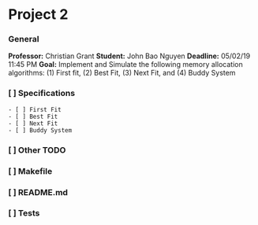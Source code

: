 # Project 2
### General

**Professor:** Christian Grant
**Student:** John Bao Nguyen
**Deadline:** 05/02/19 11:45 PM
**Goal:** Implement and Simulate the following memory allocation algorithms: (1) First fit, (2) Best Fit, (3) Next Fit, and (4) Buddy System


### [ ] Specifications

    - [ ] First Fit
    - [ ] Best Fit
    - [ ] Next Fit
    - [ ] Buddy System


### [ ] Other TODO

### [ ] Makefile


### [ ] README.md

### [ ] Tests



